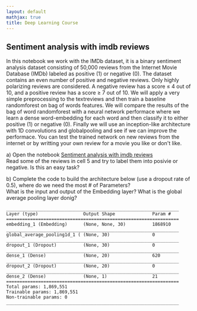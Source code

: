 ```yaml
---
layout: default
mathjax: true
title: Deep Learning Course 
---
```

## Sentiment analysis with imdb reviews
 
In this notebook we work with the IMDb dataset, it is a binary sentiment analysis dataset consisting of 
50,000 reviews from the Internet Movie Database (IMDb) labeled as positive (1) or negative (0). 
The dataset contains an even number of positive and negative reviews. Only highly polarizing reviews are considered.
A negative review has a score ≤ 4 out of 10, and a positive review has a score ≥ 7 out of 10. 
We will apply a very simple preprocessing to the textreviews and then train a baseline randomforest on bag of words features. 
We will compare the results of the bag of word randomforest with a neural network performace where we learn a dense 
word-embedding for each word and then classify it to either positive (1) or negative (0). 
Finally we will use an inception-like architecture with 1D convolutions and globalpooling and see if we can improve the performace. 
You can test the trained network on new reviews from the internet or by writting your own review for a movie you like or don't like.

a) Open the notebook [Sentiment analysis with imdb reviews](https://github.com/tensorchiefs/dl_course_2018/blob/master/notebooks/13_sentiment_analysis_with_imdb_reviews.ipynb)  
Read some of the reviews in cell 5 and try to label them into posivie or negative. Is this an easy task?


b) Complete the code to build the architecture below (use a dropout rate of 0.5), where do we need the most # of Parameters?   
What is the input and output of the Embedding layer? What is the global average pooling layer donig?
```
_________________________________________________________________
Layer (type)                 Output Shape              Param #   
=================================================================
embedding_1 (Embedding)      (None, None, 30)          1868910   
_________________________________________________________________
global_average_pooling1d_1 ( (None, 30)                0         
_________________________________________________________________
dropout_1 (Dropout)          (None, 30)                0         
_________________________________________________________________
dense_1 (Dense)              (None, 20)                620       
_________________________________________________________________
dropout_2 (Dropout)          (None, 20)                0         
_________________________________________________________________
dense_2 (Dense)              (None, 1)                 21        
=================================================================
Total params: 1,869,551
Trainable params: 1,869,551
Non-trainable params: 0
_________________________________________________________________

```
